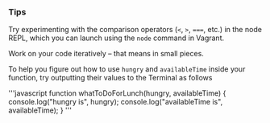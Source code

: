 ### Tips

Try experimenting with the comparison operators (`<`, `>`, `===`, etc.) in the node REPL, which you can launch using the `node` command in Vagrant.

Work on your code iteratively – that means in small pieces. 

To help you figure out how to use `hungry` and `availableTime` inside your function, try outputting their values to the Terminal as follows


'''javascript
function whatToDoForLunch(hungry, availableTime) {
  console.log("hungry is", hungry);
  console.log("availableTime is", availableTime);
}
'''